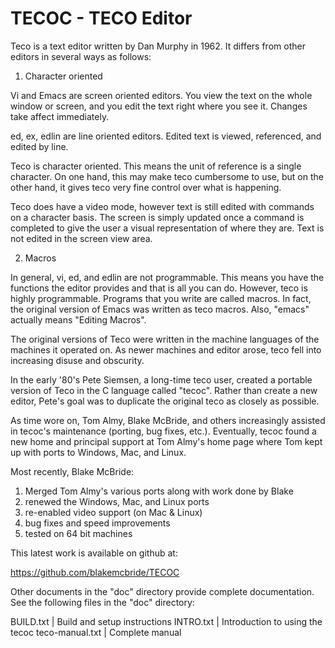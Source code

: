 
TECOC - TECO Editor
===================

Teco is a text editor written by Dan Murphy in 1962.  It differs from
other editors in several ways as follows:

1.  Character oriented

Vi and Emacs are screen oriented editors.  You view the text on the whole
window or screen, and you edit the text right where you see it.  Changes take
affect immediately.

ed, ex, edlin are line oriented editors.  Edited text is viewed,
referenced, and edited by line.

Teco is character oriented.  This means the unit of reference is a
single character.  On one hand, this may make teco cumbersome to use,
but on the other hand, it gives teco very fine control over what is
happening.

Teco does have a video mode, however text is still edited with
commands on a character basis.  The screen is simply updated once a
command is completed to give the user a visual representation of where
they are.  Text is not edited in the screen view area.

2.  Macros

In general, vi, ed, and edlin are not programmable.  This means you
have the functions the editor provides and that is all you can do.
However, teco is highly programmable.  Programs that you write are
called macros.  In fact, the original version of Emacs was written as
teco macros.  Also, "emacs" actually means "Editing Macros".


The original versions of Teco were written in the machine languages of
the machines it operated on.  As newer machines and editor arose, teco
fell into increasing disuse and obscurity.

In the early '80's Pete Siemsen, a long-time teco user, created a
portable version of Teco in the C language called "tecoc".  Rather
than create a new editor, Pete's goal was to duplicate the original teco
as closely as possible.

As time wore on, Tom Almy, Blake McBride, and others increasingly
assisted in tecoc's maintenance (porting, bug fixes, etc.).
Eventually, tecoc found a new home and principal support at Tom
Almy's home page where Tom kept up with ports to Windows, Mac, and
Linux.

Most recently, Blake McBride:

1. Merged Tom Almy's various ports along with work done by Blake
2. renewed the Windows, Mac, and Linux ports
3. re-enabled video support (on Mac & Linux)
4. bug fixes and speed improvements
5. tested on 64 bit machines

This latest work is available on github at:

https://github.com/blakemcbride/TECOC

Other documents in the "doc" directory provide complete documentation.
See the following files in the "doc" directory:

BUILD.txt        |	Build and setup instructions
INTRO.txt	 |	Introduction to using the tecoc
teco-manual.txt	 |	Complete manual
